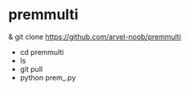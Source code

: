 # premmulti
& git clone https://github.com/arvel-noob/premmulti
- cd premmulti
- ls
- git pull
- python prem_.py
